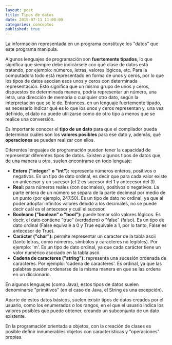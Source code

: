 ```yaml
---
layout: post
title: Tipos de datos
date: 2015-07-11 11:00:00
categories: conceptos
published: true
---
```


La información representada en un programa constituye los "datos" que este programa manipula.

Algunos lenguajes de programación son **fuertemente tipados**, lo que significa que siempre debe indicársele con qué clase de datos está tratando, por ejemplo: números, letras, valores lógicos, etc. Para la computadora todo está representado en forma de unos y ceros, por lo que los tipos de datos asocian esos unos y ceros con determinada representación. Esto significa que un mismo grupo de unos y ceros, dispuestos de determinada manera, podría representar un número, una letra, una dirección de memoria o cualquier otro dato, según la interpretación que se le de. Entonces, en un lenguaje fuertemente tipado, es necesario indicar qué es lo que los unos y ceros representan y, una vez definido, el dato no puede utilizarse como de otro tipo a menos que se realice una conversión.

Es importante conocer el **tipo de un dato** para que el compilador pueda determinar cuáles son los **valores posibles** para ese dato y, además, qué **operaciones** se pueden realizar con ellos.

Diferentes lenguajes de programación pueden tener la capacidad de representar diferentes tipos de datos. Existen algunos tipos de datos que, de una manera u otra, suelen encontrarse en todo lenguaje:

  * **Entero ("integer" o "int"):** representa números enteros, positivos o negativos. Es un tipo de dato ordinal, es decir que para cada valor existe un antecesor y un sucesor (el 2 es sucesor del 1 y antecesor del 3).
  * **Real:** para números reales (con decimales), positivos o negativos. La parte entera de un número se separa de la parte decimeal por medio de un punto (por ejemplo, 247.50). Es un tipo de dato no ordinal, ya que al poder adoptar infinitos valores debido a los decimales, no se puede decir cuál es el antecesor y cuál el sucesor.
  * **Booleano ("boolean" o "bool"):** puede tomar sólo valores lógicos. Es decir, el dato contiene "true" (verdadero) o "false" (falso). Es un tipo de dato ordinal (False equivale a 0 y True equivale a 1, por lo tanto, False es antecesor de True).
  * **Carácter ("char"):** permite representar un caracter de la tabla ascii (tanto letras, como números, símbolos y caracteres no legibles). Por ejemplo: 'm'. Es un tipo de dato ordinal, ya que cada carácter tiene un valor numérico asociado en la tabla ascii.
  * **Cadena de caracteres ("string"):** representa una sucesión ordenada de caracteres. Por ejemplo: 'cadena de caracteres'. Es ordinal, ya que las palabras pueden ordenarse de la misma manera en que se las ordena en un diccionario.

En algunos lenguajes (como Java), estos tipos de datos suelen denominarse "primitivos" (en el caso de Java, el String es una excepción).

Aparte de estos datos básicos, suelen existir tipos de datos creados por el usuario, como los enumerados o los rangos, en el que el usuario indica los valores posibles que puede obtener, creando un subconjunto de un dato existente.

En la programación orientada a objetos, con la creación de clases es posible definir innumerables objetos con características y "operaciones" propias.
